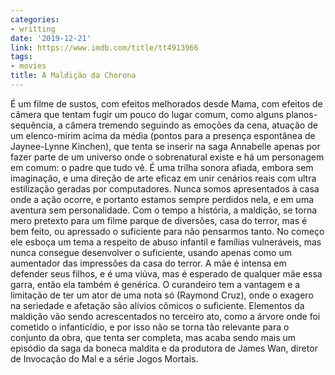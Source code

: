 ```yaml
---
categories:
- writting
date: '2019-12-21'
link: https://www.imdb.com/title/tt4913966
tags:
- movies
title: A Maldição da Chorona
---
```


É um filme de sustos, com efeitos melhorados desde Mama, com efeitos de câmera que tentam fugir um pouco do lugar comum, como alguns planos-sequência, a câmera tremendo seguindo as emoções da cena, atuação de um elenco-mirim acima da média (pontos para a presença espontânea de Jaynee-Lynne Kinchen), que tenta se inserir na saga Annabelle apenas por fazer parte de um universo onde o sobrenatural existe e há um personagem em comum: o padre que tudo vê. É uma trilha sonora afiada, embora sem imaginação, e uma direção de arte eficaz em unir cenários reais com ultra estilização geradas por computadores. Nunca somos apresentados à casa onde a ação ocorre, e portanto estamos sempre perdidos nela, e em uma aventura sem personalidade. Com o tempo a história, a maldição, se torna mero pretexto para um filme parque de diversões, casa do terror, mas é bem feito, ou apressado o suficiente para não pensarmos tanto. No começo ele esboça um tema a respeito de abuso infantil e famílias vulneráveis, mas nunca consegue desenvolver o suficiente, usando apenas como um aumentador das impressões da casa do terror. A mãe é intensa em defender seus filhos, e é uma viúva, mas é esperado de qualquer mãe essa garra, então ela também é genérica. O curandeiro tem a vantagem e a limitação de ter um ator de uma nota só (Raymond Cruz), onde o exagero na seriedade e afetação são alívios cômicos o suficiente. Elementos da maldição vão sendo acrescentados no terceiro ato, como a árvore onde foi cometido o infanticídio, e por isso não se torna tão relevante para o conjunto da obra, que tenta ser completa, mas acaba sendo mais um episódio da saga da boneca maldita e da produtora de James Wan, diretor de Invocação do Mal e a série Jogos Mortais.

